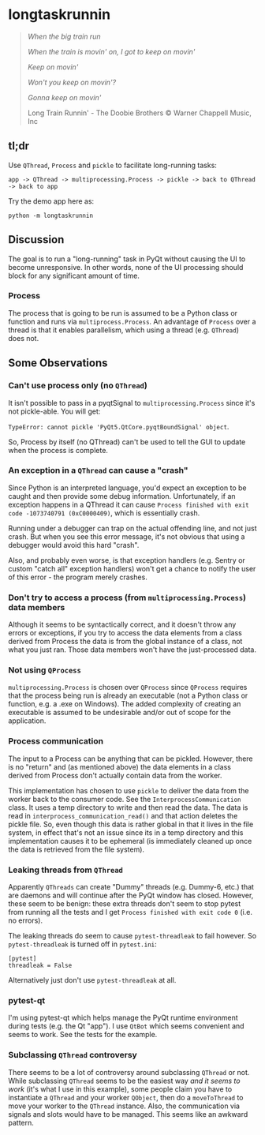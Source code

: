 # longtaskrunnin

> *When the big train run*
> 
> *When the train is movin' on, I got to keep on movin'*
> 
> *Keep on movin'*
> 
> *Won't you keep on movin'?*
> 
> *Gonna keep on movin'*
> 
> Long Train Runnin' - The Doobie Brothers © Warner Chappell Music, Inc

## tl;dr

Use `QThread`, `Process` and `pickle` to facilitate long-running tasks:

`app -> QThread -> multiprocessing.Process -> pickle -> back to QThread -> back to app`

Try the demo app here as:

`python -m longtaskrunnin`

## Discussion

The goal is to run a "long-running" task in PyQt without causing the UI to become unresponsive.
In other words, none of the UI processing should block for any significant amount of time.

### Process

The process that is going to be run is assumed to be a Python class or function and runs via `multiprocess.Process`.
An advantage of `Process` over a thread is that it enables parallelism, which using a thread (e.g. `QThread`) does not.

## Some Observations

### Can't use process only (no `QThread`)

It isn't possible to pass in a pyqtSignal to `multiprocessing.Process` since it's not pickle-able. You will get:

`TypeError: cannot pickle 'PyQt5.QtCore.pyqtBoundSignal' object`.

So, Process by itself (no QThread) can't be used to tell the GUI to update when the process is complete.

### An exception in a `QThread` can cause a "crash"

Since Python is an interpreted language, you'd expect an exception to be caught and then provide some debug
information. Unfortunately, if an exception happens in a QThread it can cause 
`Process finished with exit code -1073740791 (0xC0000409)`, which is essentially crash. 

Running under a debugger can trap on the actual offending line, and not just crash. But when you see this 
error message, it's not obvious that using a debugger would avoid this hard "crash".

Also, and probably even worse, is that exception handlers (e.g. Sentry or custom "catch all" exception handlers) 
won't get a chance to notify the user of this error - the program merely crashes.

### Don't try to access a process (from `multiprocessing.Process`) data members

Although it seems to be syntactically correct, and it doesn't throw any errors or exceptions, if you 
try to access the data elements from a class derived from Process the data is from the global instance of a class,
not what you just ran. Those data members won't have the just-processed data.

### Not using `QProcess`
`multiprocessing.Process` is chosen over `QProcess` since `QProcess` requires that the process being 
run is already an executable (not a Python class or function, e.g. a .exe on Windows). The added complexity of 
creating an executable is assumed to be undesirable and/or out of scope for the application.

### Process communication

The input to a Process can be anything that can be pickled. However, there is no "return" and (as mentioned above)
the data elements in a class derived from Process don't actually contain data from the worker.

This implementation has chosen to use `pickle` to deliver the data from the worker back to the consumer code.
See the `InterprocessCommunication` class. It uses a temp directory to write and then read the data. 
The data is read in `interprocess_communication_read()` and that action deletes the pickle file. 
So, even though this data is rather global in that it lives in the file system, in effect that's not an 
issue since its in a temp directory and this implementation causes it to be ephemeral (is immediately 
cleaned up once the data is retrieved from the file system).

### Leaking threads from `QThread`

Apparently `QThreads` can create "Dummy" threads (e.g. Dummy-6, etc.) that are daemons and will continue after the 
PyQt window has closed. However, these seem to be benign: these extra threads don't seem to stop pytest from running
all the tests and I get `Process finished with exit code 0` (i.e. no errors).

The leaking threads do seem to cause `pytest-threadleak` to fail however. So `pytest-threadleak` is turned off in `pytest.ini`:

```
[pytest]
threadleak = False
```
Alternatively just don't use `pytest-threadleak` at all.

### pytest-qt

I'm using pytest-qt which helps manage the PyQt runtime environment during tests (e.g. the Qt "app").  I use 
`QtBot` which seems convenient and seems to work. See the tests for the example.

### Subclassing `QThread` controversy

There seems to be a lot of controversy around subclassing `QThread` or not. While subclassing `QThread` seems to be
the easiest way *and it seems to work* (it's what I use in this example), some people claim you have to instantiate 
a `QThread` and your worker `QObject`, then do a `moveToThread` to move your worker to the `QThread` instance. Also, 
the communication via signals and slots would have to be managed. This seems like an awkward pattern.
